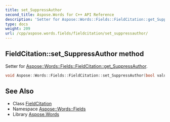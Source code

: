 ```yaml
---
title: set_SuppressAuthor
second_title: Aspose.Words for C++ API Reference
description: 'Setter for Aspose::Words::Fields::FieldCitation::get_SuppressAuthor.'
type: docs
weight: 209
url: /cpp/aspose.words.fields/fieldcitation/set_suppressauthor/
---
```

## FieldCitation::set_SuppressAuthor method


Setter for [Aspose::Words::Fields::FieldCitation::get_SuppressAuthor](../get_suppressauthor/).

```cpp
void Aspose::Words::Fields::FieldCitation::set_SuppressAuthor(bool value)
```

## See Also

* Class [FieldCitation](../)
* Namespace [Aspose::Words::Fields](../../)
* Library [Aspose.Words](../../../)
